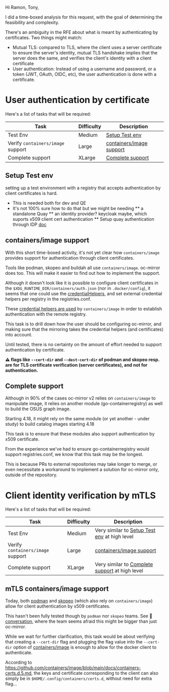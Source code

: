 Hi Ramon, Tony,

I did a time-boxed analysis for this request, with the goal of determining the feasibility and complexity.

There's an ambiguity in the RFE about what is meant by authenticating by certificates. Two things might match: 
* Mutual TLS: compared to TLS, where the client uses a server certificate to ensure the server's identity, mutual TLS handshake implies that the server does the same, and verifies the client's identity with a client certificate
* User authentication: Instead of using a username and password, or a token (JWT, OAuth, OIDC, etc), the user authentication is done with a certificate.

# User authentication by certificate

Here's a list of tasks that will be required:

| Task | Difficulty | Description|
|---|---|---|
| Test Env | Medium | [Setup Test env](#Setup-Test-env)|
| Verify `containers/image` support | Large | [containers/image support](#containers/image-support) |
| Complete support | XLarge | [Complete support](#Complete-support)|

## Setup Test env
setting up a test environment with a registry that accepts authentication by client certificates is hard.
* This is needed both for dev and QE
* It's not 100% sure how to do that but we might be needing
** a standalone Quay
** an identity provider? keycloak maybe, which suports x509 client cert authentication
** Setup quay authentication through IDP [doc](https://docs.redhat.com/en/documentation/red_hat_quay/3/html/manage_red_hat_quay/configuring-oidc-authentication#configuring-red-hat-sso-oidc)

## containers/image support

With this short time-boxed activity, it's not yet clear how `containers/image` provides support for authentication through client certificates. 

Tools like podman, skopeo and buildah all use `containers/image`. oc-mirror does too. This will make it easier to find out how to implement the support.

Although it doesn't look like it is possible to configure client certificates in the `$XDG_RUNTIME_DIR/containers/auth.json` (nor in `.docker/config`), it seems that one could use the [credentialHelpers](https://docs.docker.com/reference/cli/docker/login/#configure-credential-helpers), and set external credential helpers per registry in the registries.conf.

These [credential helpers are used](https://github.com/containers/image/blob/31d4ad14fe4da8ef3969ff67297831ab291c76f1/pkg/docker/config/config.go#L230) by `containers/image` in order to establish authentication with the remote registry.

This task is to drill down how the user should be configuring oc-mirror, and making sure that the mirroring takes the credential helpers (and certificates) into account. 

Until tested, there is no certainty on the amount of effort needed to support authentication by certificate.

**:warning: flags like `--cert-dir` and `--dest-cert-dir` of podman and skopeo resp. are for TLS certificate verification (server certificates), and not for authentication.**

## Complete support

Although in 90% of the cases oc-mirror v2 relies on `containers/image` to manipulate image, it relies on another module (go-containerregistry) as well to build the OSUS graph image.

Starting 4.18, it might rely on the same module (or yet another - under study) to build catalog images starting 4.18

This task is to ensure that these modules also support authentication by x509 certificate.

From the experience we've had to ensure go-containerregistry would support registries.conf, we know that this task may be the longest. 

This is because PRs to external repositories may take longer to merge, or even necessitate a workaround to implement a solution for oc-mirror only, outside of the repository.

# Client identity verification by mTLS

Here's a list of tasks that will be required:

| Task | Difficulty | Description|
|---|---|---|
| Test Env | Medium | Very similar to [Setup Test env](#Setup-Test-env) at high level|
| Verify `containers/image` support | Large | [containers/image support](#mTLS-containers/image-support) |
| Complete support | XLarge | Very similar to [Complete support](#mTLS-Complete-support) at high level|

## mTLS containers/image support

Today, both [podman](https://docs.podman.io/en/latest/markdown/podman-login.1.html#cert-dir-path) and [skopeo](https://github.com/containers/skopeo/blob/9ceee81a48725256bfd454fa789c692e6c7ea4bd/docs/skopeo-copy.1.md) (which also rely on `containers/image`) allow for client authentication by x509 certificates.

This hasn't been fully tested though by `podman` nor `skopeo` teams. See :link: [conversation](https://redhat-internal.slack.com/archives/CBBJY9GSX/p1726159450624639?thread_ts=1726148260.756119&cid=CBBJY9GSX), where the team seems afraid this might be bigger than just oc-mirror.

While we wait for further clarification, this task would be about verifying that creating a `--cert-dir` flag and plugging the flag value into the `--cert-dir` option of [containers/image](https://github.com/containers/image/blob/31d4ad14fe4da8ef3969ff67297831ab291c76f1/docker/docker_client.go#L225) is enough to allow for the docker client to authenticate.

According to https://github.com/containers/image/blob/main/docs/containers-certs.d.5.md, the keys and certificate corresponding to the client can also simply be in `$HOME/.config/containers/certs.d`, without need for extra flag...


